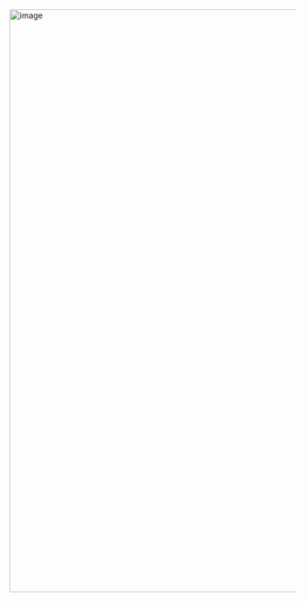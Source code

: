
<img width="1024" height="1024" alt="image" src="https://github.com/user-attachments/assets/683b6eb6-bac0-4993-b6b5-53d7b60bec31" />

